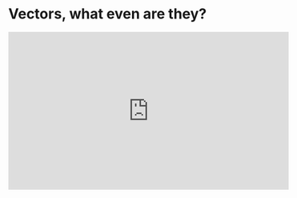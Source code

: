 # Vectors, what even are they?

<iframe width="560" height="315" src="https://www.youtube.com/embed/fNk_zzaMoSs" frameborder="0" allow="accelerometer; autoplay; clipboard-write; encrypted-media; gyroscope; picture-in-picture" allowfullscreen></iframe>
